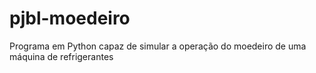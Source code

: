 # pjbl-moedeiro
Programa em Python capaz de simular a operação do moedeiro de uma máquina de refrigerantes
